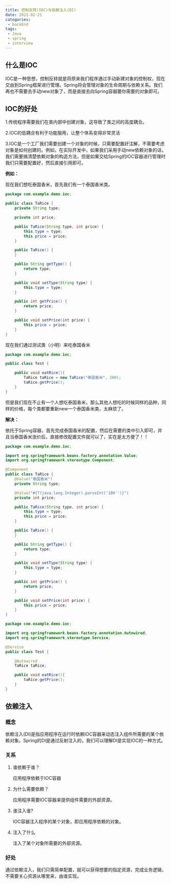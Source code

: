 ```yaml
---
title: 控制反转(IOC)与依赖注入(DI)
date: 2022-02-21
categories:
 - backEnd
tags:
 - Java
 - spring
 - interview
---
```


## 什么是IOC

IOC是一种思想，控制反转就是将原来我们程序通过手动新建对象的控制权，现在交由到Spring框架进行管理。Spring将会管理对象的生命周期与依赖关系。我们再也不需要去手动new对象了，而是直接去向Spring容器要你需要的对象即可。

## IOC的好处

1.传统程序需要我们在类内部中创建对象，这导致了类之间的高度耦合。

2.IOC的低耦合有利于功能服用，让整个体系变得非常灵活

3.IOC是一个工厂我们需要创建一个对象的时候，只需要配置好注解，不需要考虑对象是如何创建的。例如，在实际开发中，如果我们采用手动new依赖对象的话，我们需要搞清楚依赖对象的构造方法，但是如果交给Spring的IOC容器进行管理时我们只需要配置好，然后直接引用即可。

**例如：**

现在我们想吃泰国香米，首先我们有一个泰国香米类。

```java
package com.example.demo.ioc;

public class TaRice {
    private String type;

    private int price;

    public TaRice(String type, int price) {
        this.type = type;
        this.price = price;
    }

    public TaRice() {
    }

    public String getType() {
        return type;
    }

    public void setType(String type) {
        this.type = type;
    }

    public int getPrice() {
        return price;
    }

    public void setPrice(int price) {
        this.price = price;
    }
}

```

现在我们通过测试类（小明）来吃泰国香米

```java
package com.example.demo.ioc;

public class Test {

    public void eatRice(){
        TaRice taRice = new TaRice("泰国香米", 200);
        taRice.getPrice();
    }
}

```

但是我们现在不止有一个人想吃泰国香米，那么其他人想吃的时候同样的品种，同样的价格，每个类都要重新new一个泰国香米类，太麻烦了。

**解决：**

依托于Spring容器，首先完成泰国香米的配置，然后在需要的类中引入即可，并且当泰国香米涨价后，直接修改配置文件就可以了，实在是太方便了！！

```java
package com.example.demo.ioc;

import org.springframework.beans.factory.annotation.Value;
import org.springframework.stereotype.Component;

@Component
public class TaRice {
    @Value("泰国香米")
    private String type;

    @Value("#{T(java.lang.Integer).parseInt('100'')}")
    private int price;

    public TaRice(String type, int price) {
        this.type = type;
        this.price = price;
    }

    public TaRice() {
    }

    public String getType() {
        return type;
    }

    public void setType(String type) {
        this.type = type;
    }

    public int getPrice() {
        return price;
    }

    public void setPrice(int price) {
        this.price = price;
    }
}

```

```java
package com.example.demo.ioc;

import org.springframework.beans.factory.annotation.Autowired;
import org.springframework.stereotype.Service;

@Service
public class Test {

    @Autowired
    TaRice taRice;

    public void eatRice(){
        taRice.getPrice();
    }
}

```

## 依赖注入

### 概念

依赖注入(DI)是指应用程序在运行时依赖IOC容器来动态注入组件所需要的某个依赖对象。Spring的DI是通过反射注入的，我们可以理解DI是实现IOC的一种方式。

### 关系

1. 谁依赖于谁？

   应用程序依赖于IOC容器

2. 为什么需要依赖？

   应用程序需要IOC容器来提供组件需要的外部资源。

3. 谁注入谁?

   IOC容器注入程序的某个对象，即应用程序依赖的对象。

4. 注入了什么

   注入了某个对象所需要的外部资源。

### 好处

通过依赖注入，我们只需简单配置，就可以获得想要的指定资源，完成业务逻辑，不需要关心资源从哪里来，由谁实现。